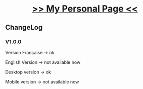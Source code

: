 <!DOCTYPE html>

<html lang="fr">
<h1 align="center"> <a href="https://Fab16BSB.github.io/index.html" tittle="click to access to my page"> >> My Personal Page << </a> </h1>
  
  <h2> ChangeLog </h2>
  <h3> V1.0.0 </h3>
  <p> Version Française -> ok </p>
  <p> English Version -> not available now </p>
  <p> Desktop version -> ok </p>
  <p> Mobile version -> not available now </p>
</html>

